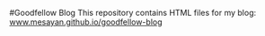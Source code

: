 #Goodfellow Blog
This repository contains HTML files for my blog: www.mesayan.github.io/goodfellow-blog
